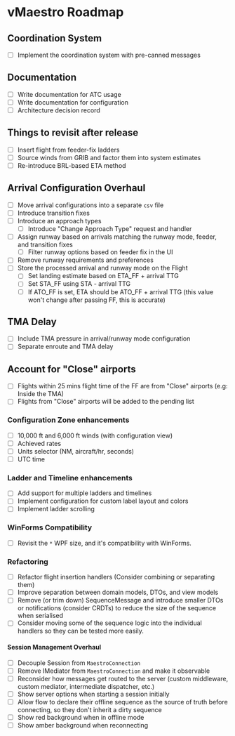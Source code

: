 # vMaestro Roadmap

## Coordination System

- [ ] Implement the coordination system with pre-canned messages

## Documentation

- [ ] Write documentation for ATC usage
- [ ] Write documentation for configuration
- [ ] Architecture decision record

## Things to revisit after release

- [ ] Insert flight from feeder-fix ladders
- [ ] Source winds from GRIB and factor them into system estimates
- [ ] Re-introduce BRL-based ETA method

## Arrival Configuration Overhaul

- [ ] Move arrival configurations into a separate `csv` file
- [ ] Introduce transition fixes
- [ ] Introduce an approach types
    - [ ] Introduce "Change Approach Type" request and handler
- [ ] Assign runway based on arrivals matching the runway mode, feeder, and transition fixes
    - [ ] Filter runway options based on feeder fix in the UI
- [ ] Remove runway requirements and preferences
- [ ] Store the processed arrival and runway mode on the Flight
    - [ ] Set landing estimate based on ETA_FF + arrival TTG
    - [ ] Set STA_FF using STA - arrival TTG
    - [ ] If ATO_FF is set, ETA should be ATO_FF + arrival TTG (this value won't change after passing FF, this is accurate)

## TMA Delay

- [ ] Include TMA pressure in arrival/runway mode configuration
- [ ] Separate enroute and TMA delay

## Account for "Close" airports

- [ ] Flights within 25 mins flight time of the FF are from "Close" airports (e.g: Inside the TMA)
- [ ] Flights from "Close" airports will be added to the pending list

### Configuration Zone enhancements

- [ ] 10,000 ft and 6,000 ft winds (with configuration view)
- [ ] Achieved rates
- [ ] Units selector (NM, aircraft/hr, seconds)
- [ ] UTC time

### Ladder and Timeline enhancements

- [ ] Add support for multiple ladders and timelines
- [ ] Implement configuration for custom label layout and colors
- [ ] Implement ladder scrolling

### WinForms Compatibility

- [ ] Revisit the `*` WPF size, and it's compatibility with WinForms.

### Refactoring

- [ ] Refactor flight insertion handlers (Consider combining or separating them)
- [ ] Improve separation between domain models, DTOs, and view models
- [ ] Remove (or trim down) SequenceMessage and introduce smaller DTOs or notifications (consider CRDTs) to reduce the size of the sequence when serialised
- [ ] Consider moving some of the sequence logic into the individual handlers so they can be tested more easily.

#### Session Management Overhaul

- [ ] Decouple Session from `MaestroConnection`
- [ ] Remove IMediator from `MaestroConnection` and make it observable
- [ ] Reconsider how messages get routed to the server (custom middleware, custom mediator, intermediate dispatcher, etc.)
- [ ] Show server options when starting a session initially
- [ ] Allow flow to declare their offline sequence as the source of truth before connecting, so they don't inherit a dirty sequence
- [ ] Show red background when in offline mode
- [ ] Show amber background when reconnecting